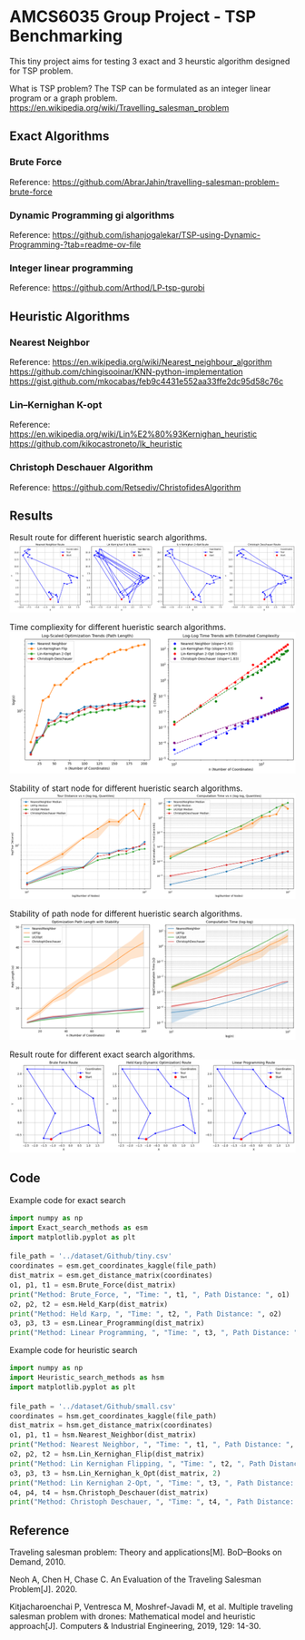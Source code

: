 # AMCS6035 Group Project - TSP Benchmarking

This tiny project aims for testing 3 exact and 3 heurstic algorithm designed for TSP problem.

What is TSP problem?
The TSP can be formulated as an integer linear program or a graph problem.
https://en.wikipedia.org/wiki/Travelling_salesman_problem


## Exact Algorithms
### Brute Force

Reference: https://github.com/AbrarJahin/travelling-salesman-problem-brute-force


### Dynamic Programming gi algorithms

Reference: https://github.com/ishanjogalekar/TSP-using-Dynamic-Programming-?tab=readme-ov-file

### Integer linear programming

Reference: https://github.com/Arthod/LP-tsp-gurobi 

## Heuristic Algorithms
### Nearest Neighbor

Reference: 
https://en.wikipedia.org/wiki/Nearest_neighbour_algorithm
https://github.com/chingisooinar/KNN-python-implementation
https://gist.github.com/mkocabas/feb9c4431e552aa33ffe2dc95d58c76c

### Lin–Kernighan K-opt

Reference: https://en.wikipedia.org/wiki/Lin%E2%80%93Kernighan_heuristic
https://github.com/kikocastroneto/lk_heuristic

### Christoph Deschauer Algorithm

Reference: https://github.com/Retsediv/ChristofidesAlgorithm

## Results

Result route for different hueristic search algorithms.
![route](/fig/heuristic.route.png)

Time compliexity for different hueristic search algorithms.
![compliexity](/fig/heuristic.timecomplexity2.png)

Stability of start node for different hueristic search algorithms.
![startnode](/fig/heuristic.stability.randomstart.png)

Stability of path node for different hueristic search algorithms.
![pathnode](/fig/heuristic.stability.randomnodes.png)

Result route for different exact search algorithms.
![route](/fig/exact.route.png)

## Code

Example code for exact search
```python
import numpy as np
import Exact_search_methods as esm
import matplotlib.pyplot as plt

file_path = '../dataset/Github/tiny.csv'
coordinates = esm.get_coordinates_kaggle(file_path)
dist_matrix = esm.get_distance_matrix(coordinates)
o1, p1, t1 = esm.Brute_Force(dist_matrix)
print("Method: Brute_Force, ", "Time: ", t1, ", Path Distance: ", o1)
o2, p2, t2 = esm.Held_Karp(dist_matrix)
print("Method: Held Karp, ", "Time: ", t2, ", Path Distance: ", o2)
o3, p3, t3 = esm.Linear_Programming(dist_matrix)
print("Method: Linear Programming, ", "Time: ", t3, ", Path Distance: ", o3)
```

Example code for heuristic search
```python
import numpy as np
import Heuristic_search_methods as hsm
import matplotlib.pyplot as plt

file_path = '../dataset/Github/small.csv'
coordinates = hsm.get_coordinates_kaggle(file_path)
dist_matrix = hsm.get_distance_matrix(coordinates)
o1, p1, t1 = hsm.Nearest_Neighbor(dist_matrix)
print("Method: Nearest Neighbor, ", "Time: ", t1, ", Path Distance: ", o1)
o2, p2, t2 = hsm.Lin_Kernighan_Flip(dist_matrix)
print("Method: Lin Kernighan Flipping, ", "Time: ", t2, ", Path Distance: ", o2)
o3, p3, t3 = hsm.Lin_Kernighan_k_Opt(dist_matrix, 2)
print("Method: Lin Kernighan 2-Opt, ", "Time: ", t3, ", Path Distance: ", o3)
o4, p4, t4 = hsm.Christoph_Deschauer(dist_matrix)
print("Method: Christoph Deschauer, ", "Time: ", t4, ", Path Distance: ", o4)
```

## Reference
Traveling salesman problem: Theory and applications[M]. BoD–Books on Demand, 2010.

Neoh A, Chen H, Chase C. An Evaluation of the Traveling Salesman Problem[J]. 2020.

Kitjacharoenchai P, Ventresca M, Moshref-Javadi M, et al. Multiple traveling salesman problem with drones: Mathematical model and heuristic approach[J]. Computers & Industrial Engineering, 2019, 129: 14-30.

